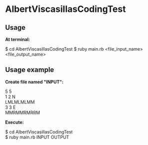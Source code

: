 AlbertViscasillasCodingTest
===========================

<h2>Usage</h2>

<b>At terminal:</b>

$ cd AlbertViscasillasCodingTest
$ ruby main.rb <file_input_name> <file_output_name>


<h2>Usage example</h2>

<b>Create file named "INPUT":</b>

5 5<br/>
1 2 N<br/>
LMLMLMLMM<br/>
3 3 E<br/>
MMRMMRMRRM<br/>

<b>Execute:</b>

$ cd AlbertViscasillasCodingTest<br/>
$ ruby main.rb INPUT OUTPUT